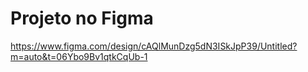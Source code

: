 # Projeto no Figma

https://www.figma.com/design/cAQlMunDzg5dN3ISkJpP39/Untitled?m=auto&t=06Ybo9Bv1qtkCqUb-1